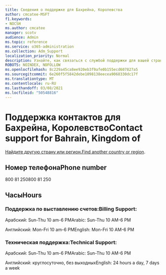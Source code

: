 ```yaml
---
title: Сведения о поддержке для Бахрейна, Королевства
author: cmcatee-MSFT
f1.keywords:
- NOCSH
ms.author: cmcatee
manager: scotv
audience: Admin
ms.topic: reference
ms.service: o365-administration
ms.collection: Adm_Support
localization_priority: Normal
description: Узнайте, как связаться с службой поддержки для вашей страны или региона.
ROBOTS: NOINDEX, NOFOLLOW
ms.openlocfilehash: 8c229a45ca8ee920eb3f9afe0b155ecd607827a5
ms.sourcegitcommit: 6e260f5f5842debe1098138eecea9068330dc17f
ms.translationtype: MT
ms.contentlocale: ru-RU
ms.lasthandoff: 03/08/2021
ms.locfileid: "50548816"
---
```

# <a name="contact-support-for-bahrain-kingdom-of"></a><span data-ttu-id="74199-103">Поддержка контактов для Бахрейна, Королевство</span><span class="sxs-lookup"><span data-stu-id="74199-103">Contact support for Bahrain, Kingdom of</span></span>

<span data-ttu-id="74199-104">[Найдите другую страну или регион.](../contact-support-for-business-products.md)</span><span class="sxs-lookup"><span data-stu-id="74199-104">[Find another country or region](../contact-support-for-business-products.md).</span></span>

## <a name="phone-number"></a><span data-ttu-id="74199-105">Номер телефона</span><span class="sxs-lookup"><span data-stu-id="74199-105">Phone number</span></span>
<span data-ttu-id="74199-106">800 81 250</span><span class="sxs-lookup"><span data-stu-id="74199-106">800 81 250</span></span>

## <a name="hours"></a><span data-ttu-id="74199-107">Часы</span><span class="sxs-lookup"><span data-stu-id="74199-107">Hours</span></span>
### <a name="billing-support"></a><span data-ttu-id="74199-108">Поддержка по выставлению счетов:</span><span class="sxs-lookup"><span data-stu-id="74199-108">Billing Support:</span></span>

<span data-ttu-id="74199-109">Арабский: Sun-Thu 10 am-6 PM</span><span class="sxs-lookup"><span data-stu-id="74199-109">Arabic: Sun-Thu 10 AM-6 PM</span></span>

<span data-ttu-id="74199-110">Английский: Mon-Fri 10 am-6 PM</span><span class="sxs-lookup"><span data-stu-id="74199-110">English: Mon-Fri 10 AM-6 PM</span></span>

### <a name="technical-support"></a><span data-ttu-id="74199-111">Техническая поддержка:</span><span class="sxs-lookup"><span data-stu-id="74199-111">Technical Support:</span></span>

<span data-ttu-id="74199-112">Арабский: Sun-Thu 10 am-6 PM</span><span class="sxs-lookup"><span data-stu-id="74199-112">Arabic: Sun-Thu 10 AM-6 PM</span></span>

<span data-ttu-id="74199-113">Английский: круглосуточно, без выходных</span><span class="sxs-lookup"><span data-stu-id="74199-113">English: 24 hours a day, 7 days a week</span></span>
